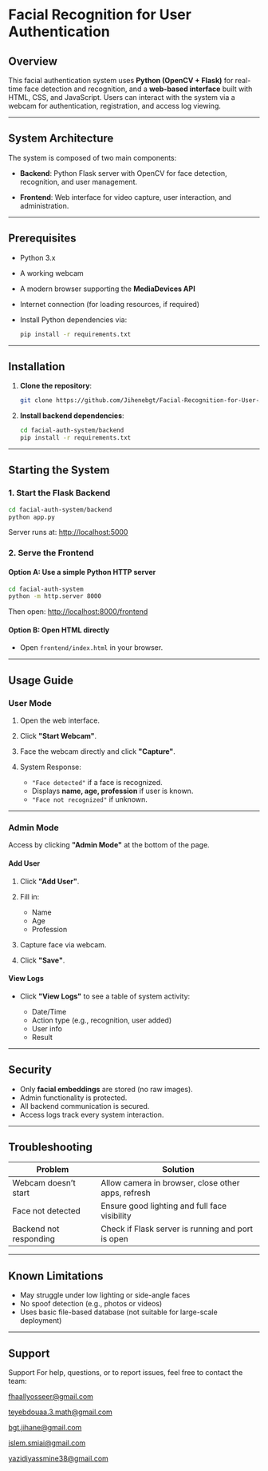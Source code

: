 #  Facial Recognition for User Authentication

##  Overview

This facial authentication system uses **Python (OpenCV + Flask)** for real-time face detection and recognition, and a **web-based interface** built with HTML, CSS, and JavaScript. Users can interact with the system via a webcam for authentication, registration, and access log viewing.

---

##  System Architecture

The system is composed of two main components:

*  **Backend**:
  Python Flask server with OpenCV for face detection, recognition, and user management.

*  **Frontend**:
  Web interface for video capture, user interaction, and administration.

---

##  Prerequisites

* Python 3.x
* A working webcam
* A modern browser supporting the **MediaDevices API**
* Internet connection (for loading resources, if required)
* Install Python dependencies via:

  ```bash
  pip install -r requirements.txt
  ```

---

##  Installation

1. **Clone the repository**:

   ```bash
   git clone https://github.com/Jihenebgt/Facial-Recognition-for-User-Authentication.git
   ```

2. **Install backend dependencies**:

   ```bash
   cd facial-auth-system/backend
   pip install -r requirements.txt
   ```

---

##  Starting the System

### 1. Start the Flask Backend

```bash
cd facial-auth-system/backend
python app.py
```

Server runs at: [http://localhost:5000](http://localhost:5000)

### 2. Serve the Frontend

#### Option A: Use a simple Python HTTP server

```bash
cd facial-auth-system
python -m http.server 8000
```

Then open: [http://localhost:8000/frontend](http://localhost:8000/frontend)

#### Option B: Open HTML directly

* Open `frontend/index.html` in your browser.

---

##  Usage Guide

###  User Mode

1. Open the web interface.
2. Click **"Start Webcam"**.
3. Face the webcam directly and click **"Capture"**.
4. System Response:

   *  `"Face detected"` if a face is recognized.
   *  Displays **name, age, profession** if user is known.
   *  `"Face not recognized"` if unknown.

---

###  Admin Mode

Access by clicking **"Admin Mode"** at the bottom of the page.

####  Add User

1. Click **"Add User"**.
2. Fill in:

   * Name
   * Age
   * Profession
3. Capture face via webcam.
4. Click **"Save"**.

####  View Logs

* Click **"View Logs"** to see a table of system activity:

  * Date/Time
  * Action type (e.g., recognition, user added)
  * User info
  * Result

---

##  Security

* Only **facial embeddings** are stored (no raw images).
* Admin functionality is protected.
* All backend communication is secured.
* Access logs track every system interaction.

---

##  Troubleshooting

| Problem                | Solution                                           |
| ---------------------- | -------------------------------------------------- |
| Webcam doesn’t start   | Allow camera in browser, close other apps, refresh |
| Face not detected      | Ensure good lighting and full face visibility      |
| Backend not responding | Check if Flask server is running and port is open  |

---

##  Known Limitations

* May struggle under low lighting or side-angle faces
* No spoof detection (e.g., photos or videos)
* Uses basic file-based database (not suitable for large-scale deployment)

---

##  Support

 Support
For help, questions, or to report issues, feel free to contact the team:

 fhaallyosseer@gmail.com

 teyebdouaa.3.math@gmail.com

 bgt.jihane@gmail.com

 islem.smiai@gmail.com

 yazidiyassmine38@gmail.com


